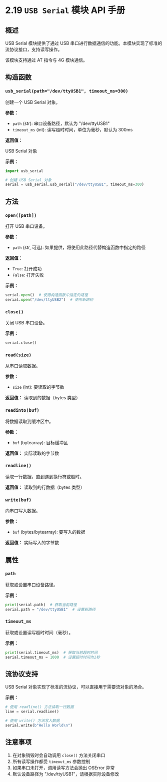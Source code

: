 # 2.19 `USB Serial` 模块 API 手册

## 概述

USB Serial 模块提供了通过 USB 串口进行数据通信的功能。本模块实现了标准的流协议接口，支持读写操作。

该模块支持通过 AT 指令与 4G 模块通信。

## 构造函数

### `usb_serial(path="/dev/ttyUSB1", timeout_ms=300)`

创建一个 USB Serial 对象。

**参数：**

- `path` (str): 串口设备路径，默认为 "/dev/ttyUSB1"
- `timeout_ms` (int): 读写超时时间，单位为毫秒，默认为 300ms

**返回值：**

USB Serial 对象

**示例：**

```python
import usb_serial

# 创建 USB Serial 对象
serial = usb_serial.usb_serial("/dev/ttyUSB1", timeout_ms=300)
```

## 方法

### `open([path])`

打开 USB 串口设备。

**参数：**

- `path` (str, 可选): 如果提供，将使用此路径代替构造函数中指定的路径

**返回值：**

- `True`: 打开成功
- `False`: 打开失败

**示例：**

```python
serial.open()  # 使用构造函数中指定的路径
serial.open("/dev/ttyUSB2")  # 使用新路径
```

### `close()`

关闭 USB 串口设备。

**示例：**

```python
serial.close()
```

### `read(size)`

从串口读取数据。

**参数：**

- `size` (int): 要读取的字节数

**返回值：**
读取到的数据（bytes 类型）

### `readinto(buf)`

将数据读取到缓冲区中。

**参数：**

- `buf` (bytearray): 目标缓冲区

**返回值：**
实际读取的字节数

### `readline()`

读取一行数据，直到遇到换行符或超时。

**返回值：**
读取到的行数据（bytes 类型）

### `write(buf)`

向串口写入数据。

**参数：**

- `buf` (bytes/bytearray): 要写入的数据

**返回值：**
实际写入的字节数

## 属性

### `path`

获取或设置串口设备路径。

**示例：**

```python
print(serial.path)  # 获取当前路径
serial.path = "/dev/ttyUSB1"  # 设置新路径
```

### `timeout_ms`

获取或设置读写超时时间（毫秒）。

**示例：**

```python
print(serial.timeout_ms)  # 获取当前超时时间
serial.timeout_ms = 1000  # 设置超时时间为1秒
```

## 流协议支持

USB Serial 对象实现了标准的流协议，可以直接用于需要流对象的场合。

**示例：**

```python
# 使用 readline() 方法读取一行数据
line = serial.readline()

# 使用 write() 方法写入数据
serial.write(b"Hello World\n")
```

## 注意事项

1. 在对象销毁时会自动调用 `close()` 方法关闭串口
1. 所有读写操作都受 `timeout_ms` 参数控制
1. 如果串口未打开，调用读写方法会抛出 OSError 异常
1. 默认设备路径为 "/dev/ttyUSB1"，请根据实际设备修改
